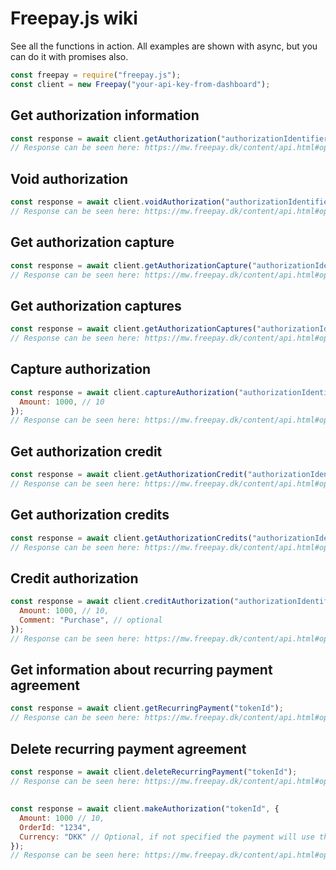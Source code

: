 # Freepay.js wiki

See all the functions in action. All examples are shown with async, but you can do it with promises also.

```js
const freepay = require("freepay.js");
const client = new Freepay("your-api-key-from-dashboard");
```

## Get authorization information

```js
const response = await client.getAuthorization("authorizationIdentifier");
// Response can be seen here: https://mw.freepay.dk/content/api.html#operation/Authorization_Index
```

## Void authorization

```js
const response = await client.voidAuthorization("authorizationIdentifier");
// Response can be seen here: https://mw.freepay.dk/content/api.html#operation/Authorization_Index
```

## Get authorization capture

```js
const response = await client.getAuthorizationCapture("authorizationIdentifier", "captureId");
// Response can be seen here: https://mw.freepay.dk/content/api.html#operation/Authorization_CaptureInfo
```

## Get authorization captures

```js
const response = await client.getAuthorizationCaptures("authorizationIdentifier");
// Response can be seen here: https://mw.freepay.dk/content/api.html#operation/Authorization_Capture
```

## Capture authorization

```js
const response = await client.captureAuthorization("authorizationIdentifier", {
  Amount: 1000, // 10
});
// Response can be seen here: https://mw.freepay.dk/content/api.html#operation/Authorization_Capture
```

## Get authorization credit

```js
const response = await client.getAuthorizationCredit("authorizationIdentifier", "tokenId");
// Response can be seen here: https://mw.freepay.dk/content/api.html#operation/Authorization_CreditInfo
```

## Get authorization credits

```js
const response = await client.getAuthorizationCredits("authorizationIdentifier");
// Response can be seen here: https://mw.freepay.dk/content/api.html#operation/Authorization_Credit
```

## Credit authorization

```js
const response = await client.creditAuthorization("authorizationIdentifier", {
  Amount: 1000, // 10,
  Comment: "Purchase", // optional
});
// Response can be seen here: https://mw.freepay.dk/content/api.html#operation/Authorization_Credit
```

## Get information about recurring payment agreement

```js
const response = await client.getRecurringPayment("tokenId");
// Response can be seen here: https://mw.freepay.dk/content/api.html#operation/Authorization_Recurring
```

## Delete recurring payment agreement

```js
const response = await client.deleteRecurringPayment("tokenId");
// Response can be seen here: https://mw.freepay.dk/content/api.html#operation/Authorization_Recurring
```

##

```js
const response = await client.makeAuthorization("tokenId", {
  Amount: 1000 // 10,
  OrderId: "1234",
  Currency: "DKK" // Optional, if not specified the payment will use the same currency as when the subscription was created.
});
// Response can be seen here: https://mw.freepay.dk/content/api.html#operation/Authorization_AuthorizeRecurring
```
